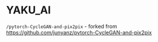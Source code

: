 # YAKU_AI

`/pytorch-CycleGAN-and-pix2pix` - forked from <https://github.com/junyanz/pytorch-CycleGAN-and-pix2pix>

